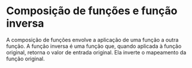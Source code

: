 # Composição de funções e função inversa
A composição de funções envolve a aplicação de uma função a outra função.
A função inversa é uma função que, quando aplicada à função original, retorna o valor de entrada original. Ela inverte o mapeamento da função original.